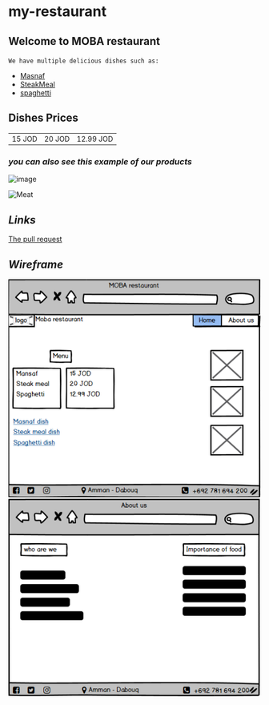 # my-restaurant

## Welcome to MOBA restaurant 

`We have multiple delicious dishes such as:`

- [Masnaf](https://www.cheftariq.com/recipe/mansaf/) 
- [SteakMeal](https://realfood.tesco.com/recipes/jimmys-steak-for-two.html)
- [spaghetti](https://veganwithgusto.com/spaghetti-arrabbiata/) 

<h2>Dishes Prices</h2>

<table style="width:100%">
  <tr>
    <td>15 JOD</td>
    <td>20 JOD</td>
    <td>12.99 JOD</td>
  </tr>
</table>


### *you can also see this example of our products*
![image](https://veganwithgusto.com/wp-content/uploads/2021/05/speedy-spaghetti-arrabbiata-featured-e1649949762421.jpg)


![Meat](https://www.thespruceeats.com/thmb/hl4lkmdLO7tj1eDCsGbakfk97Co=/3088x2055/filters:fill(auto,1)/marinated-top-round-steak-3060302-hero-02-ed071d5d7e584bea82857112aa734a94.jpg)


## *Links*

[The pull request](https://github.com/mohasal0101/my-restaurant/pull/1)


## *Wireframe*

![wireframe](img/Home.png)
![wireframe](img/About_us.png)
